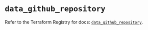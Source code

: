 # `data_github_repository`

Refer to the Terraform Registry for docs: [`data_github_repository`](https://registry.terraform.io/providers/integrations/github/6.3.1/docs/data-sources/repository).
